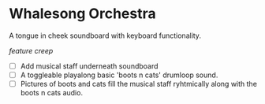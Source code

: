 # Whalesong Orchestra
A tongue in cheek soundboard with keyboard functionality.

*feature creep*
-[ ] Add musical staff underneath soundboard
-[ ] A toggleable playalong basic 'boots n cats' drumloop sound.
-[ ] Pictures of boots and cats fill the musical staff ryhtmically along with the boots n cats audio.
